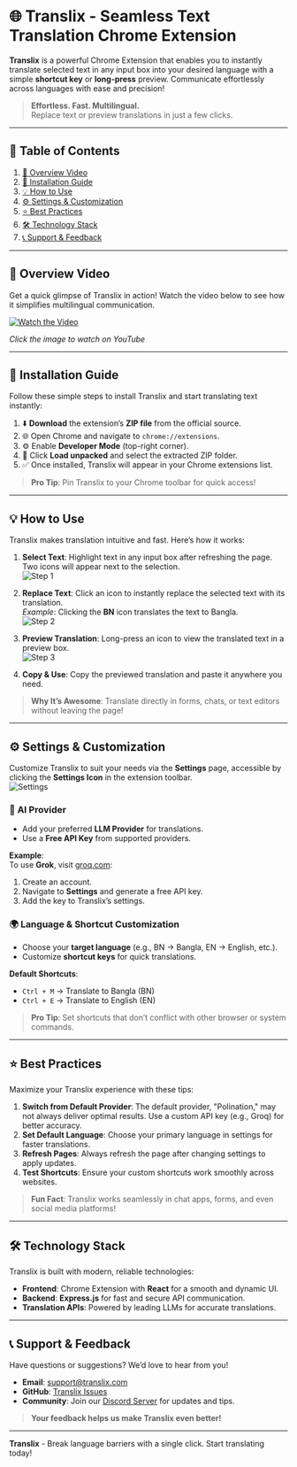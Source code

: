 # 🌐 **Translix** - Seamless Text Translation Chrome Extension  

**Translix** is a powerful Chrome Extension that enables you to instantly translate selected text in any input box into your desired language with a simple **shortcut key** or **long-press** preview. Communicate effortlessly across languages with ease and precision!  

> **Effortless. Fast. Multilingual.**  
> Replace text or preview translations in just a few clicks.  

---

## 📑 **Table of Contents**  

1. [🎥 Overview Video](#overview-video)  
2. [🚀 Installation Guide](#installation-guide)  
3. [💡 How to Use](#how-to-use)  
4. [⚙️ Settings & Customization](#settings--customization)  
5. [⭐ Best Practices](#best-practices)  
6. [🛠️ Technology Stack](#technology-stack)  
7. [📞 Support & Feedback](#support--feedback)  

---

## 🎥 **Overview Video**  

Get a quick glimpse of Translix in action! Watch the video below to see how it simplifies multilingual communication.  

[![Watch the Video](https://img.youtube.com/vi/9PSBWwj9DU8/maxresdefault.jpg)](https://www.youtube.com/watch?v=9PSBWwj9DU8)  

*Click the image to watch on YouTube*  

---

## 🚀 **Installation Guide**  

Follow these simple steps to install Translix and start translating text instantly:  

1. ⬇️ **Download** the extension’s **ZIP file** from the official source.  
2. 🌐 Open Chrome and navigate to `chrome://extensions`.  
3. ⚙️ Enable **Developer Mode** (top-right corner).  
4. 📂 Click **Load unpacked** and select the extracted ZIP folder.  
5. ✅ Once installed, Translix will appear in your Chrome extensions list.  

> **Pro Tip**: Pin Translix to your Chrome toolbar for quick access!  

---

## 💡 **How to Use**  

Translix makes translation intuitive and fast. Here’s how it works:  

1. **Select Text**: Highlight text in any input box after refreshing the page. Two icons will appear next to the selection.  
   ![Step 1](https://i.postimg.cc/k5rgGp9j/step-1.jpg)  

2. **Replace Text**: Click an icon to instantly replace the selected text with its translation.  
   *Example*: Clicking the **BN** icon translates the text to Bangla.  
   ![Step 2](https://i.postimg.cc/rmMyCRDx/step-2.jpg)  

3. **Preview Translation**: Long-press an icon to view the translated text in a preview box.  
   ![Step 3](https://i.postimg.cc/4dPf84cM/step-3.jpg)  

4. **Copy & Use**: Copy the previewed translation and paste it anywhere you need.  

> **Why It’s Awesome**: Translate directly in forms, chats, or text editors without leaving the page!  

---

## ⚙️ **Settings & Customization**  

Customize Translix to suit your needs via the **Settings** page, accessible by clicking the **Settings Icon** in the extension toolbar.  
![Settings](https://i.postimg.cc/4dPf84cM/step-3.jpg)  

### 🔑 **AI Provider**  

- Add your preferred **LLM Provider** for translations.  
- Use a **Free API Key** from supported providers.  

**Example**:  
To use **Grok**, visit [groq.com](http://groq.com):  
1. Create an account.  
2. Navigate to **Settings** and generate a free API key.  
3. Add the key to Translix’s settings.  

### 🌍 **Language & Shortcut Customization**  

- Choose your **target language** (e.g., BN → Bangla, EN → English, etc.).  
- Customize **shortcut keys** for quick translations.  

**Default Shortcuts**:  
- `Ctrl + M` → Translate to Bangla (BN)  
- `Ctrl + E` → Translate to English (EN)  

> **Pro Tip**: Set shortcuts that don’t conflict with other browser or system commands.  

---

## ⭐ **Best Practices**  

Maximize your Translix experience with these tips:  

1. **Switch from Default Provider**: The default provider, "Polination," may not always deliver optimal results. Use a custom API key (e.g., Groq) for better accuracy.  
2. **Set Default Language**: Choose your primary language in settings for faster translations.  
3. **Refresh Pages**: Always refresh the page after changing settings to apply updates.  
4. **Test Shortcuts**: Ensure your custom shortcuts work smoothly across websites.  

> **Fun Fact**: Translix works seamlessly in chat apps, forms, and even social media platforms!  

---

## 🛠️ **Technology Stack**  

Translix is built with modern, reliable technologies:  

- **Frontend**: Chrome Extension with **React** for a smooth and dynamic UI.  
- **Backend**: **Express.js** for fast and secure API communication.  
- **Translation APIs**: Powered by leading LLMs for accurate translations.  

---

## 📞 **Support & Feedback**  

Have questions or suggestions? We’d love to hear from you!  

- **Email**: support@translix.com  
- **GitHub**: [Translix Issues](https://github.com/translix/extension)  
- **Community**: Join our [Discord Server](https://discord.gg/translix) for updates and tips.  

> **Your feedback helps us make Translix even better!**

---

**Translix** - Break language barriers with a single click. Start translating today!  